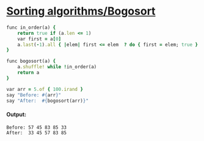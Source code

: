 [1]: http://rosettacode.org/wiki/Sorting_algorithms/Bogosort

# [Sorting algorithms/Bogosort][1]

```ruby
func in_order(a) {
    return true if (a.len <= 1)
    var first = a[0]
    a.last(-1).all { |elem| first <= elem  ? do { first = elem; true } : false }
}

func bogosort(a) {
    a.shuffle! while !in_order(a)
    return a
}

var arr = 5.of { 100.irand }
say "Before: #{arr}"
say "After:  #{bogosort(arr)}"
```

#### Output:
```
Before: 57 45 83 85 33
After:  33 45 57 83 85
```
